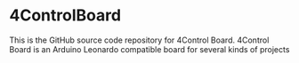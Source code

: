 # 4ControlBoard
This is the GitHub source code repository for 4Control Board.  4Control Board is an Arduino Leonardo compatible board for several kinds of projects
